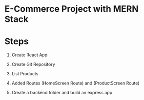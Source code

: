 # E-Commerce Project with MERN Stack

# Steps

1. Create React App
2. Create Git Repository
3. List Products

4. Added Routes (HomeScreen Route) and (ProductScreen Route)

5. Create a backend folder and build an express app
